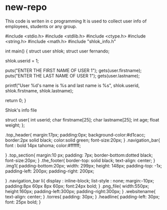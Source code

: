 # new-repo
This code is writen in c programming
It is used to collect user info of employees, students or any group.

#include <stdio.h>
#include <stdlib.h>
#include <ctype.h>
#include <string.h>
#include <math.h>
#include "shlok_info.h"

 int main()
{
 struct user shlok;
 struct user fernando;

 shlok.userid = 1;

 puts("ENTER THE FIRST NAME OF USER 1");
 gets(user.firstname);
 puts("ENTER THE LAST NAME OF USER 1");
 gets(user.lastname);

 printf("User %d's name is %s and last name is %s", shlok.userid, shlok.firstname, shlok.lastname);

 return 0;
}



Shlok's info file


struct user{
 int userid;
 char firstname[25];
 char lastname[25];
 int age;
 float weight;
 };
 
 
 
 .top_header{
	margin:17px;
	padding:0px;
	background-color:#d1cacc;
    border:2px solid black;
	color:solid green;
	font-size:20px;
}
.navigation_bar{
	font : bold 14px tahoma;
	color:#ffffff;
	
}
.top_section{
	margin:10 px;
	padding: 7px;
	border-bottom:dotted black;
	font-size:20px;
}
.the_footer{
	border-top: solid black;
	text-align: center;
}
.img1{
	padding-bottom:20px;
	width: 299px;
	height: 148px;
	padding-top: -1x;
	padding-left: 200px;
	padding-right: 200px;
	
}
.navigation_bar li{
	display : inline-block;
	list-style : none;
    margin:-10px;	
	padding:8px 60px 8px 60px;
	font:24px bold;
}
.png_file{
	width:550px;
	height:160px;
    padding-left:300px;
	padding-right:300px;
}
.websitename{
	text-align: center;
}
.torres{
	padding: 30px;
}
.headline{
	padding-left: 30px;
	font: 25px bold;
}
